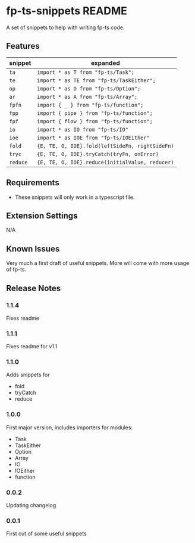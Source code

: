# fp-ts-snippets README

A set of snippets to help with writing fp-ts code.

## Features

| snippet | expanded |
|--|--|
| `ta`    | `import * as T from "fp-ts/Task";`            |
|`te`     | `import * as TE from "fp-ts/TaskEither";`     |
|`op`     | `import * as O from "fp-ts/Option";`          |
|`ar`     | `import * as A from "fp-ts/Array";`           |
|`fpfn`   | `import { _ } from "fp-ts/function";`         |
|`fpp`    | `import { pipe } from "fp-ts/function";`      |
|`fpf`    | `import { flow } from "fp-ts/function";`      |
|`io`     | `import * as IO from "fp-ts/IO"`              |
|`ioe`    | `import * as IOE from "fp-ts/IOEither"`       |
|`fold`   | `{E, TE, O, IOE}.fold(leftSideFn, rightSideFn)`  |
|`tryc`   | `{E, TE, O, IOE}.tryCatch(tryFn, onError)`       |
|`reduce` | `{E, TE, O, IOE}.reduce(initialValue, reducer)`  |

## Requirements

- These snippets will only work in a typescript file.

## Extension Settings

N/A

## Known Issues

Very much a first draft of useful snippets. More will come with more usage of fp-ts.

## Release Notes

### 1.1.4
Fixes readme

### 1.1.1
Fixes readme for v1.1

### 1.1.0
Adds snippets for 
- fold
- tryCatch
- reduce

### 1.0.0
First major version, includes importers for modules:
- Task
- TaskEither
- Option
- Array
- IO
- IOEither
- function

### 0.0.2
Updating changelog

### 0.0.1
First cut of some useful snippets
